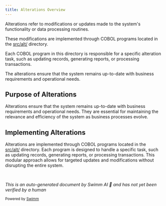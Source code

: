 ```yaml
---
title: Alterations Overview
---
```

Alterations refer to modifications or updates made to the system's functionality or data processing routines.

These modifications are implemented through COBOL programs located in the <SwmPath>[src/alt/](src/alt/)</SwmPath> directory.

Each COBOL program in this directory is responsible for a specific alteration task, such as updating records, generating reports, or processing transactions.

The alterations ensure that the system remains up-to-date with business requirements and operational needs.

## Purpose of Alterations

Alterations ensure that the system remains up-to-date with business requirements and operational needs. They are essential for maintaining the relevance and efficiency of the system as business processes evolve.

## Implementing Alterations

Alterations are implemented through COBOL programs located in the <SwmPath>[src/alt/](src/alt/)</SwmPath> directory. Each program is designed to handle a specific task, such as updating records, generating reports, or processing transactions. This modular approach allows for targeted updates and modifications without disrupting the entire system.

&nbsp;

*This is an auto-generated document by Swimm AI 🌊 and has not yet been verified by a human*

<SwmMeta version="3.0.0" repo-id="Z2l0aHViJTNBJTNBa2VsbG8lM0ElM0Fzd2ltbWlv" repo-name="kello"><sup>Powered by [Swimm](/)</sup></SwmMeta>
